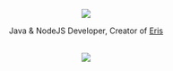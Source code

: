 <p align="center">
  <img src="https://media1.tenor.com/m/7X1_WpELnRkAAAAC/the-galaxy-is-mahdis.gif" />
</p>

  <p align="center">
Java & NodeJS Developer, Creator of <a href="https://top.gg/bot/443177681484251136">Eris</a><br/><br/>

<p align="center"><a href="https://github.com/anuraghazra/github-readme-stats"><img src="https://github-readme-stats.vercel.app/api?username=zThana&theme=dark"></a>
</p>

